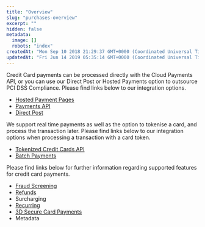 ```yaml
---
title: "Overview"
slug: "purchases-overview"
excerpt: ""
hidden: false
metadata: 
  image: []
  robots: "index"
createdAt: "Mon Sep 10 2018 21:29:37 GMT+0000 (Coordinated Universal Time)"
updatedAt: "Fri Jun 14 2019 05:35:14 GMT+0000 (Coordinated Universal Time)"
---
```

Credit Card payments can be processed directly with the Cloud Payments API, or you can use our Direct Post or Hosted Payments option to outsource PCI DSS Compliance. Please find links below to our integration options.

- [Hosted Payment Pages](ref:hosted-payment-pages) 
- [Payments API](ref:purchases)
- [Direct Post](ref:direct-post)

We support real time payments as well as the option to tokenise a card, and process the transaction later. Please find links below to our integration options when processing a transaction with a card token.

- [Tokenized Credit Cards API](ref:tokenized-cards)
- [Batch Payments](ref:batches)

Please find links below for further information regarding supported features for credit card payments.

- [Fraud Screening](ref:create-a-purchase-with-fraud-screening-1)
- [Refunds](ref:refunds)
- Surcharging
- [Recurring](doc:recurring-and-other-transaction-types) 
- [3D Secure Card Payments](doc:3d-secure)
- Metadata
